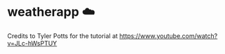 # weatherapp :cloud:

Credits to Tyler Potts for the tutorial at https://www.youtube.com/watch?v=JLc-hWsPTUY
